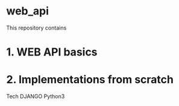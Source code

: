 # web_api
This repository contains 
# 1. WEB API basics
# 2. Implementations from scratch

Tech
DJANGO
Python3
